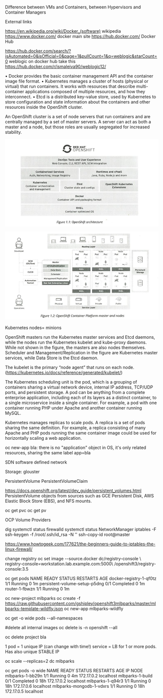 
Difference between VMs and Containers, between Hypervisors and Container Managers




External links

https://en.wikipedia.org/wiki/Docker_(software) wikipedia
https://www.docker.com/  docker main site
https://hub.docker.com/ Docker Hub

https://hub.docker.com/search/?isAutomated=0&isOfficial=0&page=1&pullCount=1&q=weblogic&starCount=0  weblogic on docker hub
take this https://hub.docker.com/r/ismaleiva90/weblogic12/


•	Docker provides the basic container management API and the container image file format.
•	Kubernetes manages a cluster of hosts (physical or virtual) that run containers. It works with resources that describe multi-container applications composed of multiple resources, and how they interconnect.
•	Etcd is a distributed key-value store, used by Kubernetes to store configuration and state information about the containers and other resources inside the OpenShift cluster.



An OpenShift cluster is a set of node servers that run containers and are centrally managed by a set of master servers. A server can act as both a master and a node, but those roles are usually segregated for increased stability.

![Openshift architecture](OCPArchitectureCapture.JPG)

![Openshift master and nodes](OCPMasterNodesCapture.JPG)


Kubernetes nodes= minions

OpenShift masters run the Kubernetes master services and Etcd daemons, while the nodes run the Kubernetes kubelet and kube-proxy daemons. While not shown in the figure, the masters are also nodes themselves. Scheduler and Management/Replication in the figure are Kubernetes master services, while Data Store is the Etcd daemon.

The kubelet is the primary “node agent” that runs on each node. (https://kubernetes.io/docs/reference/generated/kubelet/)

The Kubernetes scheduling unit is the pod, which is a grouping of containers sharing a virtual network device, internal IP address, TCP/UDP ports, and persistent storage. A pod can be anything from a complete enterprise application, including each of its layers as a distinct container, to a single microservice inside a single container. For example, a pod with one container running PHP under Apache and another container running MySQL.

Kubernetes manages replicas to scale pods. A replica is a set of pods sharing the same definition. For example, a replica consisting of many Apache and PHP pods running the same container image could be used for horizontally scaling a web application.


oc new-app bla: there is no "application" object in OS, it's only related resources, sharing the same label app=bla


SDN software defined network



Storage: glouster

PersistentVolume
PersistentVolumeClaim

https://docs.openshift.org/latest/dev_guide/persistent_volumes.html
PersistentVolume objects from sources such as GCE Persistent Disk, AWS Elastic Block Store (EBS), and NFS mounts.

oc get pvc
oc get pv

OCP Volume Providers

dig
systemctl status firewalld
systemctl status NetworkManager
iptables -F
ssh-keygen -f /root/.ssh/id_rsa -N ''
ssh-copy-id root@master

https://www.howtogeek.com/177621/the-beginners-guide-to-iptables-the-linux-firewall/


change registry
oc set image --source.docker dc/registry-console \ registry-console=workstation.lab.example.com:5000\ /openshift3/registry-console:3.5


oc get pods
NAME                            READY     STATUS      RESTARTS   AGE
docker-registry-1-qf0tz         1/1       Running     0          1m
persistent-volume-setup-p5dng   0/1       Completed   0          1m
router-1-fbwzn                  1/1       Running     0          1m


oc new-project mlbparks
oc create -f https://raw.githubusercontent.com/gshipley/openshift3mlbparks/master/mlbparks-template-wildfly.json
oc new-app mlbparks-wildfly

oc get -o wide pods --all-namespaces

#delete all internal images
oc delete is -n openshift --all

oc delete project bla

1 pod = 1 unique IP (can change with time!)
service = LB for 1 or more pods. Has also unique STABLE IP

oc scale --replicas=2 dc mlbparks

oc get pods -o wide
NAME                       READY     STATUS      RESTARTS   AGE       IP           NODE
mlbparks-1-bb29n           1/1       Running     0          4m        172.17.0.2   localhost
mlbparks-1-build           0/1       Completed   0          18h       172.17.0.2   localhost
mlbparks-1-q94r3           1/1       Running     0          18h       172.17.0.6   localhost
mlbparks-mongodb-1-vdxrs   1/1       Running     0          18h       172.17.0.5   localhost



